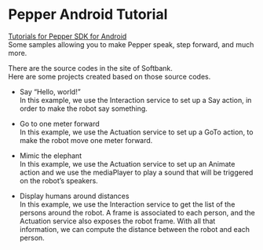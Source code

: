 # Pepper Android Tutorial

[Tutorials for Pepper SDK for Android](https://android.aldebaran.com/doc/tutorials.html) <br>
Some samples allowing you to make Pepper speak, step forward, and much more. <br>

There are the source codes in the site of Softbank. <br>
Here are some projects created based on those source codes. <br>

- Say “Hello, world!” <br>
In this example, we use the Interaction service to set up a Say action, in order to make the robot say something. <br>

- Go to one meter forward <br>
In this example, we use the Actuation service to set up a GoTo action, to make the robot move one meter forward. <br>

- Mimic the elephant <br>
In this example, we use the Actuation service to set up an Animate action and we use the mediaPlayer to play a sound that will be triggered on the robot’s speakers. <br>

- Display humans around distances <br>
In this example, we use the Interaction service to get the list of the persons around the robot. A frame is associated to each person, and the Actuation service also exposes the robot frame. With all that information, we can compute the distance between the robot and each person. <br>
